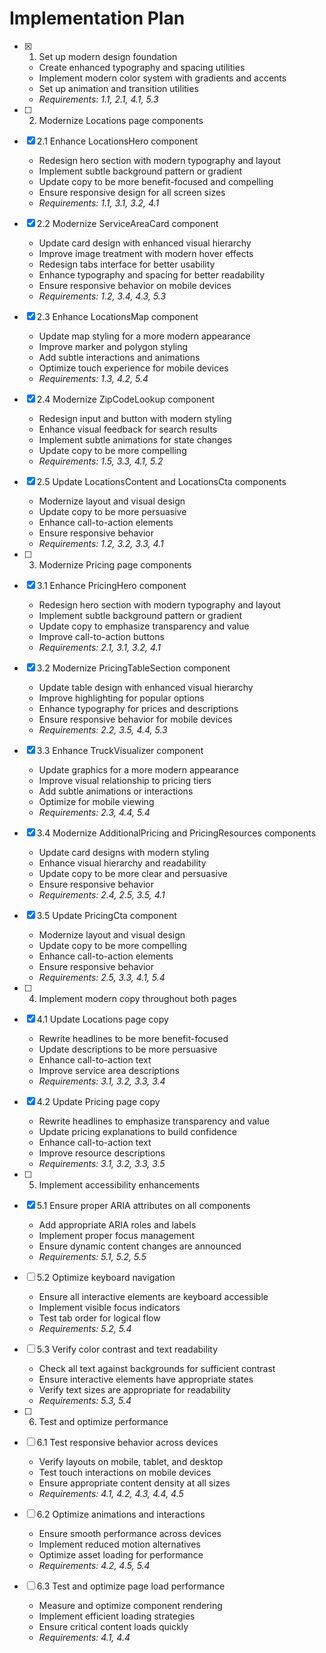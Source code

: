 # Implementation Plan

- [x] 1. Set up modern design foundation
  - Create enhanced typography and spacing utilities
  - Implement modern color system with gradients and accents
  - Set up animation and transition utilities
  - _Requirements: 1.1, 2.1, 4.1, 5.3_

- [ ] 2. Modernize Locations page components
- [x] 2.1 Enhance LocationsHero component
  - Redesign hero section with modern typography and layout
  - Implement subtle background pattern or gradient
  - Update copy to be more benefit-focused and compelling
  - Ensure responsive design for all screen sizes
  - _Requirements: 1.1, 3.1, 3.2, 4.1_

- [x] 2.2 Modernize ServiceAreaCard component
  - Update card design with enhanced visual hierarchy
  - Improve image treatment with modern hover effects
  - Redesign tabs interface for better usability
  - Enhance typography and spacing for better readability
  - Ensure responsive behavior on mobile devices
  - _Requirements: 1.2, 3.4, 4.3, 5.3_

- [x] 2.3 Enhance LocationsMap component
  - Update map styling for a more modern appearance
  - Improve marker and polygon styling
  - Add subtle interactions and animations
  - Optimize touch experience for mobile devices
  - _Requirements: 1.3, 4.2, 5.4_

- [x] 2.4 Modernize ZipCodeLookup component
  - Redesign input and button with modern styling
  - Enhance visual feedback for search results
  - Implement subtle animations for state changes
  - Update copy to be more compelling
  - _Requirements: 1.5, 3.3, 4.1, 5.2_

- [x] 2.5 Update LocationsContent and LocationsCta components
  - Modernize layout and visual design
  - Update copy to be more persuasive
  - Enhance call-to-action elements
  - Ensure responsive behavior
  - _Requirements: 1.2, 3.2, 3.3, 4.1_

- [ ] 3. Modernize Pricing page components
- [x] 3.1 Enhance PricingHero component
  - Redesign hero section with modern typography and layout
  - Implement subtle background pattern or gradient
  - Update copy to emphasize transparency and value
  - Improve call-to-action buttons
  - _Requirements: 2.1, 3.1, 3.2, 4.1_

- [x] 3.2 Modernize PricingTableSection component
  - Update table design with enhanced visual hierarchy
  - Improve highlighting for popular options
  - Enhance typography for prices and descriptions
  - Ensure responsive behavior for mobile devices
  - _Requirements: 2.2, 3.5, 4.4, 5.3_

- [x] 3.3 Enhance TruckVisualizer component
  - Update graphics for a more modern appearance
  - Improve visual relationship to pricing tiers
  - Add subtle animations or interactions
  - Optimize for mobile viewing
  - _Requirements: 2.3, 4.4, 5.4_

- [x] 3.4 Modernize AdditionalPricing and PricingResources components
  - Update card designs with modern styling
  - Enhance visual hierarchy and readability
  - Update copy to be more clear and persuasive
  - Ensure responsive behavior
  - _Requirements: 2.4, 2.5, 3.5, 4.1_

- [x] 3.5 Update PricingCta component
  - Modernize layout and visual design
  - Update copy to be more compelling
  - Enhance call-to-action elements
  - Ensure responsive behavior
  - _Requirements: 2.5, 3.3, 4.1, 5.4_

- [ ] 4. Implement modern copy throughout both pages
- [x] 4.1 Update Locations page copy
  - Rewrite headlines to be more benefit-focused
  - Update descriptions to be more persuasive
  - Enhance call-to-action text
  - Improve service area descriptions
  - _Requirements: 3.1, 3.2, 3.3, 3.4_

- [x] 4.2 Update Pricing page copy
  - Rewrite headlines to emphasize transparency and value
  - Update pricing explanations to build confidence
  - Enhance call-to-action text
  - Improve resource descriptions
  - _Requirements: 3.1, 3.2, 3.3, 3.5_

- [ ] 5. Implement accessibility enhancements
- [x] 5.1 Ensure proper ARIA attributes on all components
  - Add appropriate ARIA roles and labels
  - Implement proper focus management
  - Ensure dynamic content changes are announced
  - _Requirements: 5.1, 5.2, 5.5_

- [ ] 5.2 Optimize keyboard navigation
  - Ensure all interactive elements are keyboard accessible
  - Implement visible focus indicators
  - Test tab order for logical flow
  - _Requirements: 5.2, 5.4_

- [ ] 5.3 Verify color contrast and text readability
  - Check all text against backgrounds for sufficient contrast
  - Ensure interactive elements have appropriate states
  - Verify text sizes are appropriate for readability
  - _Requirements: 5.3, 5.4_

- [ ] 6. Test and optimize performance
- [ ] 6.1 Test responsive behavior across devices
  - Verify layouts on mobile, tablet, and desktop
  - Test touch interactions on mobile devices
  - Ensure appropriate content density at all sizes
  - _Requirements: 4.1, 4.2, 4.3, 4.4, 4.5_

- [ ] 6.2 Optimize animations and interactions
  - Ensure smooth performance across devices
  - Implement reduced motion alternatives
  - Optimize asset loading for performance
  - _Requirements: 4.2, 4.5, 5.4_

- [ ] 6.3 Test and optimize page load performance
  - Measure and optimize component rendering
  - Implement efficient loading strategies
  - Ensure critical content loads quickly
  - _Requirements: 4.1, 4.4_